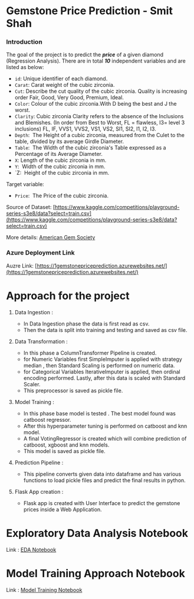 # Gemstone Price Prediction - Smit Shah
### Introduction
The goal of the project is to predict the ***price*** of a given diamond (Regression Analysis). There are in total ***10*** independent variables and are listed as below: 
- `id`:  Unique identifier of each diamond.
- `Carat`:  Carat weight of the cubic zirconia.
- `Cut`:   Describe the cut quality of the cubic zirconia. Quality is increasing order Fair, Good, Very Good,  Premium, Ideal.
- `Color`:  Colour of the cubic zirconia.With D being the best and J the worst.
- `Clarity`:  Cubic zirconia Clarity refers to the absence of the Inclusions and Blemishes. (In order from Best to Worst, FL = flawless, I3= level 3 inclusions) FL, IF, VVS1, VVS2, VS1, VS2, SI1, SI2, I1, I2, I3.
- `Depth`:  The Height of a cubic zirconia, measured from the Culet to the table, divided by its average Girdle Diameter.
- `Table`:  The Width of the cubic zirconia's Table expressed as a Percentage of its Average Diameter.
- `X`:  Length of the cubic zirconia in mm.
- `Y`:  Width of the cubic zirconia in mm.
- `Z:  Height of the cubic zirconia in mm.

Target variable:
- `Price`:  The Price of the cubic zirconia.

Source of Dataset: [https://www.kaggle.com/competitions/playground-series-s3e8/data?select=train.csv](https://www.kaggle.com/competitions/playground-series-s3e8/data?select=train.csv)

More details: [American Gem Society](https://www.americangemsociety.org/ags-diamond-grading-system/)

### Azure Deployment Link
Auzre Link: [https://1gemstonepriceprediction.azurewebsites.net/](https://1gemstonepriceprediction.azurewebsites.net/)

# Approach for the project 

1. Data Ingestion : 
    * In Data Ingestion phase the data is first read as csv. 
    * Then the data is split into training and testing and saved as csv file.

2. Data Transformation : 
    * In this phase a ColumnTransformer Pipeline is created.
    * for Numeric Variables first SimpleImputer is applied with strategy median , then Standard Scaling is performed on numeric data.
    * for Categorical Variables IterativeImputer is applied, then ordinal encoding performed. Lastly, after this data is scaled with Standard Scaler.
    * This preprocessor is saved as pickle file.

3. Model Training : 
    * In this phase base model is tested . The best model found was catboost regressor.
    * After this hyperparameter tuning is performed on catboost and knn model.
    * A final VotingRegressor is created which will combine prediction of catboost, xgboost and knn models.
    * This model is saved as pickle file.

4. Prediction Pipeline : 
    * This pipeline converts given data into dataframe and has various functions to load pickle files and predict the final results in python.

5. Flask App creation : 
    * Flask app is created with User Interface to predict the gemstone prices inside a Web Application.
  
# Exploratory Data Analysis Notebook

Link : [EDA Notebook](./notebook/1_EDA_Gemstone_Price_Prediction.ipynb)

# Model Training Approach Notebook

Link : [Model Training Notebook](./notebook/2_Model_Training_Gemstone.ipynb)
